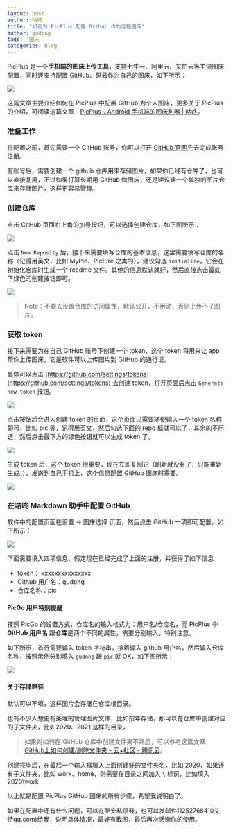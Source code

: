 ```yaml
---
layout: post
author: 咕咚
title: "如何为 PicPlus 配置 Github 作为远程图床"
author: gudong
tags:  图床
categories: blog
---
```


PicPlus 是一个**手机端的图床上传工具**，支持七牛云、阿里云、又拍云等主流图床配置，同时还支持配置 GitHub、码云作为自己的图床，如下所示：

![](https://gitee.com/maoruibin/assert/raw/master/pic/2020/Screenshot_20200314-122823.jpg)

这篇文章主要介绍如何在 PicPlus 中配置 GitHub 为个人图床，更多关于 PicPlus 的介绍，可阅读这篇文章 - [PicPlus：Android 手机端的图床利器 \| 咕咚](https://gudong.site/2019/12/03/about-xPic.html)。



### 准备工作

在配置之前，首先需要一个 GitHub 账号，你可以打开 [GitHub 官网](https://github.com/)先去完成账号注册。

有账号后，需要创建一个 github 仓库用来存储图片，如果你已经有仓库了，也可以直接复用，不过如果打算长期用 GitHub 做图床，还是建议建一个单独的图片仓库来存储图片，这样更容易管理。

### 创建仓库

点击 GitHub 页面右上角的加号按钮，可以选择创建仓库，如下图所示：

![](https://cdn.jsdelivr.net/gh/maoruibin/maoruibin.github.com/assets/picgo/2019/20200211205755.png)

点击 `New Reposity` 后，接下来需要填写仓库的基本信息，这里需要填写仓库的名称（记得用英文，比如 MyPic、Picture 之类的），建议勾选 `initialize`，它会在初始化仓库时生成一个 readme 文件。其他的信息默认就好，然后直接点击最底下绿色的创建按钮即可。

![](https://gitee.com/maoruibin/assert/raw/master/picgo/20200407102003.png)

> Note：不要去设置仓库的访问属性，默认公开，不用动，否则上传不了图片。

### 获取 token 

接下来需要为在自己 GitHub 账号下创建一个 token，这个 token 将用来让 app 帮你上传图床，它是软件可以上传图片到 GitHub 的通行证。

具体可以点击 [https://github.com/settings/tokens] (https://github.com/settings/tokens) 去创建 token，打开页面后点击 `Generate new token` 按钮。

![](https://cdn.jsdelivr.net/gh/maoruibin/maoruibin.github.com/assets/picgo/2019/20200211211229.png)

点击按钮后会进入创建 token 的页面，这个页面只需要随便输入一个 token 名称即可，比如 pic 等，记得用英文，然后勾选下面的 repo 框就可以了，其余的不用选，然后点击最下方的绿色按钮就可以生成 token 了。

![](https://cdn.jsdelivr.net/gh/maoruibin/maoruibin.github.com/assets/picgo/2019/20200211211548.png)

生成 token 后，这个 token 很重要，现在立即复制它（刷新就没有了，只能重新生成。），发送到自己手机上，这个信息配置 GitHub 图床时需要。

![](https://cdn.jsdelivr.net/gh/maoruibin/maoruibin.github.com/assets/picgo/2019/20200211212151.png)

### 在咕咚 Markdown 助手中配置 GitHub

软件中的配置页面在设置 -> 图床选择 页面，然后点击 GitHub 一项即可配置，如下所示：

![](https://gitee.com/maoruibin/assert/raw/master/pic/test/11bae89-6f3bacda-97-17058c3c958.jpg)


下面需要填入四项信息，假定现在已经完成了上面的注册，并获得了如下信息

* token：  xxxxxxxxxxxxxxx
* Github 用户名：gudong
* 仓库名称：pic

#### PicGo 用户特别提醒
按照 PicGo 的设置方式，仓库名的输入格式为：用户名/仓库名，而 PicPlus 中 **GitHub 用户名** 跟**仓库**是两个不同的属性，需要分别输入，特别注意。


如下所示，首行需要输入 token 字符串，接着输入 github 用户名，然后输入仓库名称，按照示例分别填入 `gudong` 跟 `pic` 就 OK，如下图所示：

![](https://cdn.jsdelivr.net/gh/maoruibin/assets/pic/2020/Screenshot_20200214-190212.jpg)


#### 关于存储路径

默认可以不填，这样图片会存储在仓库根目录。

也有不少人想更有条理的管理图片文件，比如按年存储，那可以在仓库中创建对应的子文件夹，比如2020、2021  这样的目录，

> 如果对如何在 GitHub 仓库中创建文件夹不熟悉，可以参考这篇文章，[GitHub上如何创建/删除文件夹 \- 云\+社区 \- 腾讯云](https://cloud.tencent.com/developer/article/1455721)。

创建完毕后，在最后一个输入框填入上面创建好的文件夹名，比如 2020，如果还有子文件夹，比如 work、home，则需要在目录之间加入 `\` 标识，比如填入 2020\work 


以上就是配置 PicPlus GitHub 图床的所有步骤，希望我说明白了。

如果在配置中还有什么问题，可以在酷安私信我，也可以发邮件(1252768410艾特qq.com)给我，说明具体情况，最好有截图，最后再次感谢你的使用。